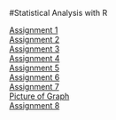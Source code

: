 #Statistical Analysis with R

[Assignment 1](Assignment1.html)\
[Assignment 2](Assignment2.html)\
[Assignment 3](Assignment3.html)\
[Assignment 4](Assignment4.html)\
[Assignment 5](Assignment5.html)\
[Assignment 6](Assignemnt6.html)\
[Assignment 7](Assignment_7.html)\
[Picture of Graph](abc.png)\
[Assignment 8](assignment8.html)
